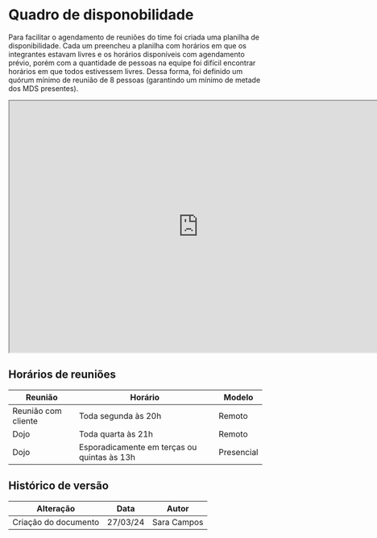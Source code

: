 # Quadro de disponobilidade

Para facilitar o agendamento de reuniões do time foi criada uma planilha de disponibilidade. Cada um preencheu a planilha com horários em que os integrantes estavam livres e os horários disponíveis com agendamento prévio, porém com a quantidade de pessoas na equipe foi difícil encontrar horários em que todos estivessem livres. Dessa forma, foi definido um quórum mínimo de reunião de 8 pessoas (garantindo um mínimo de metade dos MDS presentes).

<iframe width=750 height=500 src="https://docs.google.com/spreadsheets/d/1hlGeAVgnl61sQaBjaKO4eLPD89xi4YocaeJpEu7D8Yo/edit?usp=sharing"></iframe>

## Horários de reuniões 

| Reunião | Horário | Modelo | 
| - | - | - |
| Reunião com cliente | Toda segunda às 20h | Remoto
| Dojo | Toda quarta às 21h | Remoto | 
| Dojo | Esporadicamente em terças ou quintas às 13h | Presencial |


## Histórico de versão

| Alteração | Data | Autor | 
| - | - | - |
| Criação do documento | 27/03/24 | Sara Campos |